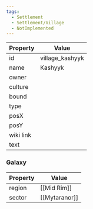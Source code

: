```yaml
---
tags:
  - Settlement
  - Settlement/Village
  - NotImplemented
---
```


| Property  | Value           |
| --------- | --------------- |
| id        | village_kashyyk |
| name      | Kashyyk         |
| owner     |                 |
| culture   |                 |
| bound     |                 |
| type      |                 |
| posX      |                 |
| posY      |                 |
| wiki link |                 |
| text      |                 |

### Galaxy
| Property | Value         |
| -------- | ------------- |
| region   | [[Mid Rim]]   |
| sector   | [[Mytaranor]] |
